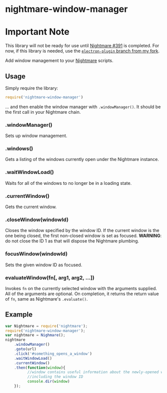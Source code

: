 nightmare-window-manager
======================

# Important Note
This library will not be ready for use until [Nightmare #391](https://github.com/segmentio/nightmare/issues/391) is completed.  For now, if this library is needed, use the [`electron-plugin` branch from my fork](https://github.com/rosshinkley/nightmare/tree/electron-plugin).

Add window management to your [Nightmare](http://github.com/segmentio/nightmare) scripts.

## Usage
Simply require the library: 

```js
require('nightmare-window-manager')
```
... and then enable the window manager with `.windowManager()`.  It should be the first call in your Nightmare chain.

### .windowManager()
Sets up window management.

### .windows()
Gets a listing of the windows currently open under the Nightmare instance.

### .waitWindowLoad()
Waits for all of the windows to no longer be in a loading state.

### .currentWindow()
Gets the current window.

### .closeWindow(windowId)
Closes the window specified by the window ID.  If the current window is the one being closed, the first non-closed window is set as focused.  __WARNING__: do not close the ID 1 as that will dispose the Nightmare plumbing.

### focusWindow(windowId)
Sets the given window ID as focused.

### evaluateWindow(fn[, arg1, arg2, ...])
Invokes `fn` on the currently selected window with the arguments supplied.  All of the arguments are optional.  On completion, it returns the return value of `fn`, same as Nightmare's `.evaluate()`.

## Example
```js
var Nightmare = require('nightmare');
require('nightmare-window-manager');
var nightmare = Nighmare();
nightmare
    .windowManager()
    .goto(url)
    .click('#something_opens_a_window')
    .waitWindowLoad()
    .currentWindow()
    .then(function(window){
          //window contains useful information about the newly-opened window,
          //including the window ID
          console.dir(window)
    });
```
